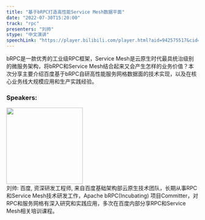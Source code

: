 ```yaml
---
title: "基于bRPC打造高性能Service Mesh数据平面"
date: "2022-07-30T15:20:00"
track: "rpc"
presenters: "刘帅"
stype: "中文演讲"
speechLink: "https://player.bilibili.com/player.html?aid=942575517&cid=817760221&page=1"
---
```

bRPC是一款优秀的工业级RPC框架，Service Mesh是云原生时代最具统治级别的微服务架构，将bRPC和Service Mesh结合起来又会产生怎样的业务价值？本次分享主要介绍百度基于bRPC自研高性能服务网格数据面的技术实现，以及在核心业务线大规模应用和生产实践经验。
 ### Speakers: 
 <img src="images/speaker/1099.png" width="200" /><br>刘帅: 百度, 资深研发工程师, 来自百度基础架构部云原生技术团队，长期从事RPC和Service Mesh技术研发工作，Apache bRPC(Incubating) 项目Committer，对RPC和服务网格有深入研究和实践应用，多次在百度内部分享RPC和Service Mesh相关培训课程。

 